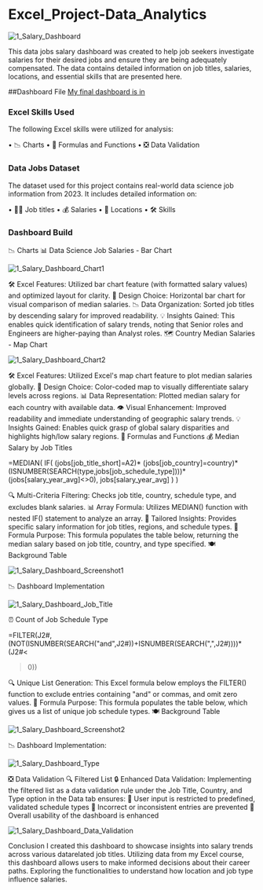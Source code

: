 # Excel_Project-Data_Analytics

![1_Salary_Dashboard](https://github.com/user-attachments/assets/85ad14c7-3ad2-4fce-8c38-ad4267e9e845)

This data jobs salary dashboard was created to help job seekers investigate salaries for their desired jobs and ensure they are being adequately compensated. 
The data contains detailed information on job titles, salaries, locations, and essential skills that are presented here. 

##Dashboard File
[My final dashboard is in](Project_1)

### Excel Skills Used 

The following Excel skills were utilized for analysis: 

•	📉 Charts 
•	🧮 Formulas and Functions
•	❎ Data Validation

### Data Jobs Dataset 

The dataset used for this project contains real-world data science job information from 2023. It includes detailed information on: 

•	👨‍💼 Job titles
•	💰 Salaries
•	📍 Locations
•	🛠️ Skills

### Dashboard Build 
📉 Charts 
📊 Data Science Job Salaries - Bar Chart

![1_Salary_Dashboard_Chart1](https://github.com/user-attachments/assets/251a0128-0d1b-44a2-a849-03192283c461)

  
🛠️ Excel Features: Utilized bar chart feature (with formatted salary values) and optimized layout for clarity.
🎨 Design Choice: Horizontal bar chart for visual comparison of median salaries.
📉 Data Organization: Sorted job titles by descending salary for improved readability.
💡 Insights Gained: This enables quick identification of salary trends, noting that Senior roles and Engineers are higher-paying than Analyst roles.
🗺️ Country Median Salaries - Map Chart

![1_Salary_Dashboard_Chart2](https://github.com/user-attachments/assets/709f0e42-349c-47d4-bc83-180d383b3847)

  
🛠️ Excel Features: Utilized Excel's map chart feature to plot median salaries globally.
🎨 Design Choice: Color-coded map to visually differentiate salary levels across regions.
📊 Data Representation: Plotted median salary for each country with available data.
👁️ Visual Enhancement: Improved readability and immediate understanding of geographic salary trends.
💡 Insights Gained: Enables quick grasp of global salary disparities and highlights high/low salary regions.
🧮 Formulas and Functions
💰 Median Salary by Job Titles

=MEDIAN( 
IF( 
    (jobs[job_title_short]=A2)* 
    (jobs[job_country]=country)* 
    (ISNUMBER(SEARCH(type,jobs[job_schedule_type])))* 
    (jobs[salary_year_avg]<>0),     jobs[salary_year_avg] 
) 
) 

🔍 Multi-Criteria Filtering: Checks job title, country, schedule type, and excludes blank salaries.
📊 Array Formula: Utilizes MEDIAN() function with nested IF() statement to analyze an array.
🎯 Tailored Insights: Provides specific salary information for job titles, regions, and schedule types.
🔢 Formula Purpose: This formula populates the table below, returning the median salary based on job title, country, and type specified.
🍽️ Background Table

![1_Salary_Dashboard_Screenshot1](https://github.com/user-attachments/assets/cfceac9b-11ac-47bb-9a5b-7ddd82a22f31)
  
📉 Dashboard Implementation

![1_Salary_Dashboard_Job_Title](https://github.com/user-attachments/assets/fcb72cae-afdf-4ec3-a42a-dfb6322fe994)

  
⏰ Count of Job Schedule Type 
  
  =FILTER(J2#,(NOT(ISNUMBER(SEARCH("and",J2#))+ISNUMBER(SEARCH(",",J2#))))*(J2#<
>0))


🔍 Unique List Generation: This Excel formula below employs the FILTER() function to exclude entries containing "and" or commas, and omit zero values.
🔢 Formula Purpose: This formula populates the table below, which gives us a list of unique job schedule types.
🍽️ Background Table

![1_Salary_Dashboard_Screenshot2](https://github.com/user-attachments/assets/64db4f2e-6a45-45d6-b0d4-b3ea9f87b18f)


📉 Dashboard Implementation:

![1_Salary_Dashboard_Type](https://github.com/user-attachments/assets/323e0bfe-d007-47ee-8486-88653668c99c)
  
❎ Data Validation
🔍 Filtered List
🔒 Enhanced Data Validation: Implementing the filtered list as a data validation rule under the Job Title, Country, and Type option in the Data tab ensures:
🎯 User input is restricted to predefined, validated schedule types
🚫 Incorrect or inconsistent entries are prevented
👥 Overall usability of the dashboard is enhanced

![1_Salary_Dashboard_Data_Validation](https://github.com/user-attachments/assets/c67a603a-12aa-4ec5-ae66-26e8d3f79b12)

Conclusion 
I created this dashboard to showcase insights into salary trends across various datarelated job titles. Utilizing data from my Excel course, this dashboard allows users to make informed decisions about their career paths. Exploring the functionalities to understand how location and job type influence salaries. 

